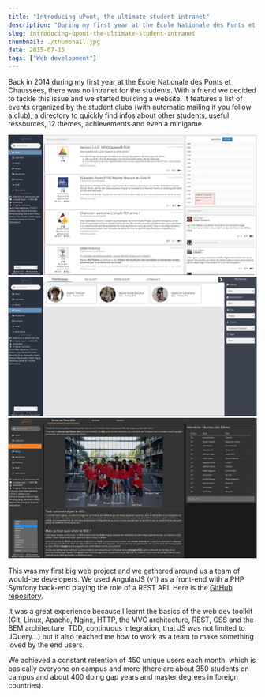 ```yaml
---
title: "Introducing uPont, the ultimate student intranet"
description: "During my first year at the École Nationale des Ponts et Chaussées, there was no intranet for the students. With a friend we decided to tackle this issue and we started building our first serious website"
slug: introducing-upont-the-ultimate-student-intranet
thumbnail: ./thumbnail.jpg
date: 2015-07-15
tags: ["Web development"]
---
```


Back in 2014 during my first year at the École Nationale des Ponts et Chaussées, there was no intranet for the students. With a friend we decided to tackle this issue and we started building a website. It features a list of events organized by the student clubs (with automatic mailing if you follow a club), a directory to quickly find infos about other students, useful ressources, 12 themes, achievements and even a minigame.

![The main page with club events](./demo1.jpg "The main page with club events")
![The student directory](./demo2.jpg "The student directory")
![A page of a club](./demo3.jpg "A page of a club")

This was my first big web project and we gathered around us a team of would-be developers. We used AngularJS (v1) as a front-end with a PHP Symfony back-end playing the role of a REST API. Here is the [GitHub repository](https://github.com/KIClubinfo/upont).

It was a great experience because I learnt the basics of the web dev toolkit (Git, Linux, Apache, Nginx, HTTP, the MVC architecture, REST, CSS and the BEM architecture, TDD, continuous integration, that JS was not limited to JQuery...) but it also teached me how to work as a team to make something loved by the end users.

We achieved a constant retention of 450 unique users each month, which is basically everyone on campus and more (there are about 350 students on campus and about 400 doing gap years and master degrees in foreign countries).

